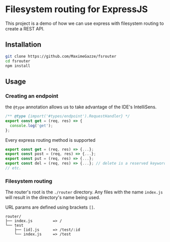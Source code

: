 # Filesystem routing for ExpressJS

This project is a demo of how we can use express with filesystem routing to create a REST API.

## Installation

```bash
git clone https://github.com/MaximeGazze/fsrouter
cd fsrouter
npm install
```

## Usage

### Creating an endpoint

the `@type` annotation allows us to take advantage of the IDE's IntelliSens.

```js
/** @type {import('#types/endpoint').RequestHandler} */
export const get = (req, res) => {
  console.log('get');
};
```

Every express routing method is supported

```js
export const get = (req, res) => {...};
export const post = (req, res) => {...};
export const put = (req, res) => {...};
export const del = (req, res) => {...}; // delete is a reserved keyword
// etc.
```

### Filesystem routing

The router's root is the `./router` directory. Any files with the name `index.js` will result in the directory's name being used.

URL params are defined using brackets `[]`.

```
router/
├── index.js         => /
└── test
    ├── [id].js      => /test/:id
    └── index.js     => /test
```